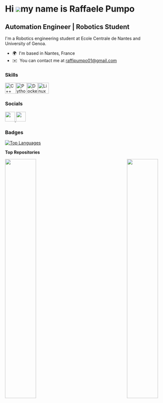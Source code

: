 Hi ![](https://user-images.githubusercontent.com/18350557/176309783-0785949b-9127-417c-8b55-ab5a4333674e.gif)my name is Raffaele Pumpo
======================================================================================================================================

Automation Engineer | Robotics Student
--------------------------------------

I'm a Robotics engineering student at Ecole Centrale de Nantes and University of Genoa.

* 🌍  I'm based in Nantes, France
* ✉️  You can contact me at [raffipumpo01@gmail.com](mailto:raffipumpo01@gmail.com)

### Skills


<p align="left">
<a href="https://docs.microsoft.com/en-us/cpp/?view=msvc-170" target="_blank" rel="noreferrer"><img src="https://raw.githubusercontent.com/danielcranney/readme-generator/main/public/icons/skills/cplusplus-colored.svg" width="36" height="36" alt="C++" /></a><a href="https://www.python.org/" target="_blank" rel="noreferrer"><img src="https://raw.githubusercontent.com/danielcranney/readme-generator/main/public/icons/skills/python-colored.svg" width="36" height="36" alt="Python" /></a><a href="https://www.docker.com/" target="_blank" rel="noreferrer"><img src="https://raw.githubusercontent.com/danielcranney/readme-generator/main/public/icons/skills/docker-colored.svg" width="36" height="36" alt="Docker" /></a><a href="https://www.linux.org" target="_blank" rel="noreferrer"><img src="https://raw.githubusercontent.com/danielcranney/readme-generator/main/public/icons/skills/linux-colored.svg" width="36" height="36" alt="Linux" /></a>
</p>


### Socials

<p align="left"> <a href="https://www.github.com/RaffaelePumpo" target="_blank" rel="noreferrer"> <picture> <source media="(prefers-color-scheme: dark)" srcset="https://raw.githubusercontent.com/danielcranney/readme-generator/main/public/icons/socials/github-dark.svg" /> <source media="(prefers-color-scheme: light)" srcset="https://raw.githubusercontent.com/danielcranney/readme-generator/main/public/icons/socials/github.svg" /> <img src="https://raw.githubusercontent.com/danielcranney/readme-generator/main/public/icons/socials/github.svg" width="32" height="32" /> </picture> </a> <a href="https://www.linkedin.com/in/raffaele-pumpo-1a3a05228/" target="_blank" rel="noreferrer"> <picture> <source media="(prefers-color-scheme: dark)" srcset="https://raw.githubusercontent.com/danielcranney/readme-generator/main/public/icons/socials/linkedin-dark.svg" /> <source media="(prefers-color-scheme: light)" srcset="https://raw.githubusercontent.com/danielcranney/readme-generator/main/public/icons/socials/linkedin.svg" /> <img src="https://raw.githubusercontent.com/danielcranney/readme-generator/main/public/icons/socials/linkedin.svg" width="32" height="32" /> </picture> </a></p>

### Badges

<a href="https://github.com/RaffaelePumpo" align="left"><img src="https://github-readme-stats.vercel.app/api/top-langs/?username=RaffaelePumpo&langs_count=10&title_color=ffffff&text_color=ffffff&icon_color=000000&bg_color=134e4a&hide_border=true&locale=en&custom_title=Top%20%Languages" alt="Top Languages" /></a>

<b>Top Repositories</b>

<div width="100%" align="center"><a href="https://github.com/RaffaelePumpo/CartPole-v1-Q-learning" align="left"><img align="left" width="45%" src="https://github-readme-stats.vercel.app/api/pin/?username=RaffaelePumpo&repo=CartPole-v1-Q-learning&title_color=ffffff&text_color=ffffff&icon_color=000000&bg_color=134e4a&hide_border=true&locale=en" /></a><a href="https://github.com/RaffaelePumpo/Cooperative_perception" align="right"><img align="right" width="45%" src="https://github-readme-stats.vercel.app/api/pin/?username=RaffaelePumpo&repo=Cooperative_perception&title_color=ffffff&text_color=ffffff&icon_color=000000&bg_color=134e4a&hide_border=true&locale=en" /></a></div><br /><br /><br /><br /><br /><br /><br />
